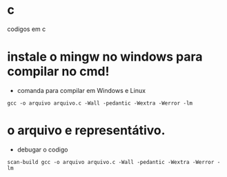 # c

codigos em c

# instale o mingw no windows para compilar no cmd!

- comanda para compilar em Windows e Linux

```
gcc -o arquivo arquivo.c -Wall -pedantic -Wextra -Werror -lm
```

# o arquivo e representátivo.


- debugar o codigo

```
scan-build gcc -o arquivo arquivo.c -Wall -pedantic -Wextra -Werror -lm
```
